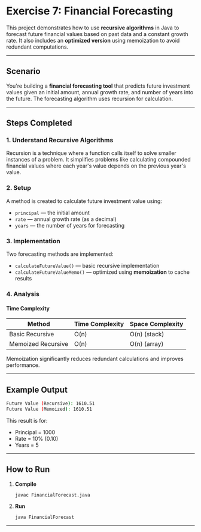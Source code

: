 
#  Exercise 7: Financial Forecasting

This project demonstrates how to use **recursive algorithms** in Java to forecast future financial values based on past data and a constant growth rate. It also includes an **optimized version** using memoization to avoid redundant computations.

---

## Scenario

You're building a **financial forecasting tool** that predicts future investment values given an initial amount, annual growth rate, and number of years into the future. The forecasting algorithm uses recursion for calculation.

---

##  Steps Completed

### 1. Understand Recursive Algorithms

Recursion is a technique where a function calls itself to solve smaller instances of a problem. It simplifies problems like calculating compounded financial values where each year's value depends on the previous year's value.

### 2. Setup

A method is created to calculate future investment value using:
- `principal` — the initial amount
- `rate` — annual growth rate (as a decimal)
- `years` — the number of years for forecasting

### 3. Implementation

Two forecasting methods are implemented:
- `calculateFutureValue()` — basic recursive implementation
- `calculateFutureValueMemo()` — optimized using **memoization** to cache results

### 4. Analysis

####  Time Complexity

| Method                   | Time Complexity | Space Complexity |
|--------------------------|------------------|------------------|
| Basic Recursive          | O(n)             | O(n) (stack)     |
| Memoized Recursive       | O(n)             | O(n) (array)     |

Memoization significantly reduces redundant calculations and improves performance.

---

##  Example Output

```bash
Future Value (Recursive): 1610.51
Future Value (Memoized): 1610.51
````

This result is for:

* Principal = 1000
* Rate = 10% (0.10)
* Years = 5

---

## How to Run

1. **Compile**

   ```bash
   javac FinancialForecast.java
   ```

2. **Run**

   ```bash
   java FinancialForecast
   ```

---


